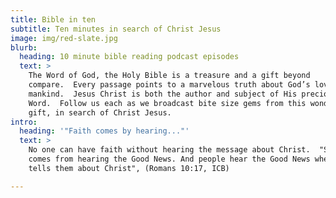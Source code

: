 ```yaml
---
title: Bible in ten
subtitle: Ten minutes in search of Christ Jesus
image: img/red-slate.jpg
blurb:
  heading: 10 minute bible reading podcast episodes
  text: >
    The Word of God, the Holy Bible is a treasure and a gift beyond
    compare.  Every passage points to a marvelous truth about God’s love for
    mankind.  Jesus Christ is both the author and subject of His precious
    Word.  Follow us each as we broadcast bite size gems from this wonderful
    gift, in search of Christ Jesus.
intro:
  heading: '"Faith comes by hearing..."'
  text: >
    No one can have faith without hearing the message about Christ.  "So faith
    comes from hearing the Good News. And people hear the Good News when someone
    tells them about Christ", (Romans 10:17, ICB)

---
```

